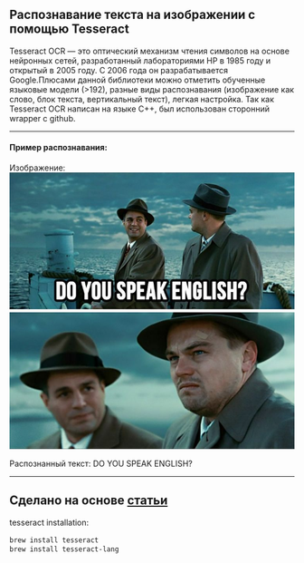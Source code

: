 ## Распознавание текста на изображении с помощью Tesseract

Tesseract OCR — это оптический механизм чтения символов на основе нейронных сетей, разработанный лабораториями HP в 1985 году и открытый в 2005 году. С 2006 года он разрабатывается Google.Плюсами данной библиотеки можно отметить обученные языковые модели (>192), разные виды распознавания (изображение как слово, блок текста, вертикальный текст), легкая настройка. Так как Tesseract OCR написан на языке C++, был использован сторонний wrapper c github.

-----------
#### Пример распознавания:

Изображение:
![](src/test/resources/test.jpg)

Распознанный текст: DO YOU SPEAK ENGLISH?

-----------
Сделано на основе **[статьи](https://habr.com/ru/company/funcorp/blog/518340/)**
-----------
tesseract installation:
```
brew install tesseract
brew install tesseract-lang
```
